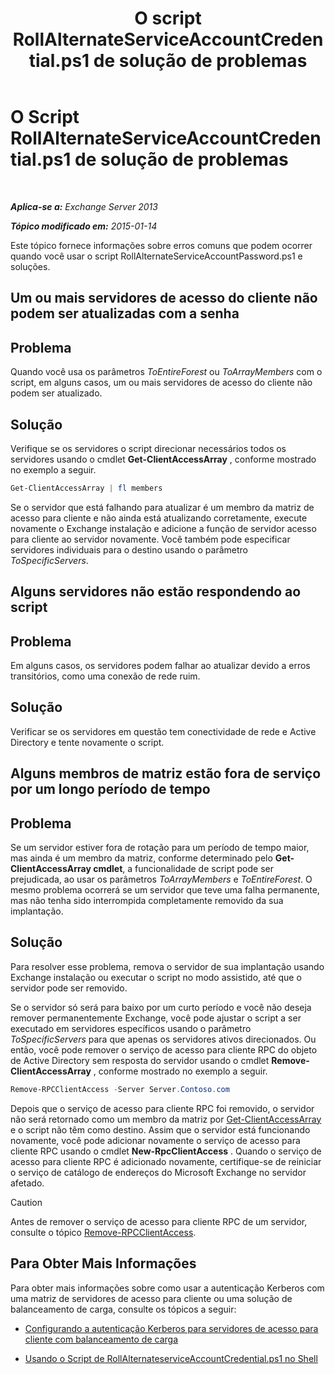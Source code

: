 ﻿---
title: 'O script RollAlternateServiceAccountCredential.ps1 de solução de problemas'
TOCTitle: O Script RollAlternateServiceAccountCredential.ps1 de solução de problemas
ms:assetid: 2bbf36d3-eb89-4f92-a8de-259a7cb64d62
ms:mtpsurl: https://technet.microsoft.com/pt-br/library/Ff808310(v=EXCHG.150)
ms:contentKeyID: 63914374
ms.date: 05/22/2018
mtps_version: v=EXCHG.150
ms.translationtype: MT
---

# O Script RollAlternateServiceAccountCredential.ps1 de solução de problemas

 

_**Aplica-se a:** Exchange Server 2013_

_**Tópico modificado em:** 2015-01-14_

Este tópico fornece informações sobre erros comuns que podem ocorrer quando você usar o script RollAlternateServiceAccountPassword.ps1 e soluções.

## Um ou mais servidores de acesso do cliente não podem ser atualizadas com a senha

## Problema

Quando você usa os parâmetros *ToEntireForest* ou *ToArrayMembers* com o script, em alguns casos, um ou mais servidores de acesso do cliente não podem ser atualizado.

## Solução

Verifique se os servidores o script direcionar necessários todos os servidores usando o cmdlet **Get-ClientAccessArray** , conforme mostrado no exemplo a seguir.

```powershell
Get-ClientAccessArray | fl members
```

Se o servidor que está falhando para atualizar é um membro da matriz de acesso para cliente e não ainda está atualizando corretamente, execute novamente o Exchange instalação e adicione a função de servidor acesso para cliente ao servidor novamente. Você também pode especificar servidores individuais para o destino usando o parâmetro *ToSpecificServers*.

## Alguns servidores não estão respondendo ao script

## Problema

Em alguns casos, os servidores podem falhar ao atualizar devido a erros transitórios, como uma conexão de rede ruim.

## Solução

Verificar se os servidores em questão tem conectividade de rede e Active Directory e tente novamente o script.

## Alguns membros de matriz estão fora de serviço por um longo período de tempo

## Problema

Se um servidor estiver fora de rotação para um período de tempo maior, mas ainda é um membro da matriz, conforme determinado pelo **Get-ClientAccessArray cmdlet**, a funcionalidade de script pode ser prejudicada, ao usar os parâmetros *ToArrayMembers* e *ToEntireForest*. O mesmo problema ocorrerá se um servidor que teve uma falha permanente, mas não tenha sido interrompida completamente removido da sua implantação.

## Solução

Para resolver esse problema, remova o servidor de sua implantação usando Exchange instalação ou executar o script no modo assistido, até que o servidor pode ser removido.

Se o servidor só será para baixo por um curto período e você não deseja remover permanentemente Exchange, você pode ajustar o script a ser executado em servidores específicos usando o parâmetro *ToSpecificServers* para que apenas os servidores ativos direcionados. Ou então, você pode remover o serviço de acesso para cliente RPC do objeto de Active Directory sem resposta do servidor usando o cmdlet **Remove-ClientAccessArray** , conforme mostrado no exemplo a seguir.

```powershell
Remove-RPCClientAccess -Server Server.Contoso.com
```

Depois que o serviço de acesso para cliente RPC foi removido, o servidor não será retornado como um membro da matriz por [Get-ClientAccessArray](https://technet.microsoft.com/pt-br/library/dd297976\(v=exchg.150\)) e o script não têm como destino. Assim que o servidor está funcionando novamente, você pode adicionar novamente o serviço de acesso para cliente RPC usando o cmdlet **New-RpcClientAccess** . Quando o serviço de acesso para cliente RPC é adicionado novamente, certifique-se de reiniciar o serviço de catálogo de endereços do Microsoft Exchange no servidor afetado.


> [!CAUTION]
> Antes de remover o serviço de acesso para cliente RPC de um servidor, consulte o tópico <A href="https://technet.microsoft.com/pt-br/library/dd298151(v=exchg.150)">Remove-RPCClientAccess</A>.



## Para Obter Mais Informações

Para obter mais informações sobre como usar a autenticação Kerberos com uma matriz de servidores de acesso para cliente ou uma solução de balanceamento de carga, consulte os tópicos a seguir:

  - [Configurando a autenticação Kerberos para servidores de acesso para cliente com balanceamento de carga](configuring-kerberos-authentication-for-load-balanced-client-access-servers-exchange-2013-help.md)

  - [Usando o Script de RollAlternateserviceAccountCredential.ps1 no Shell](using-the-rollalternateserviceaccountcredential-ps1-script-in-the-shell-exchange-2013-help.md)

